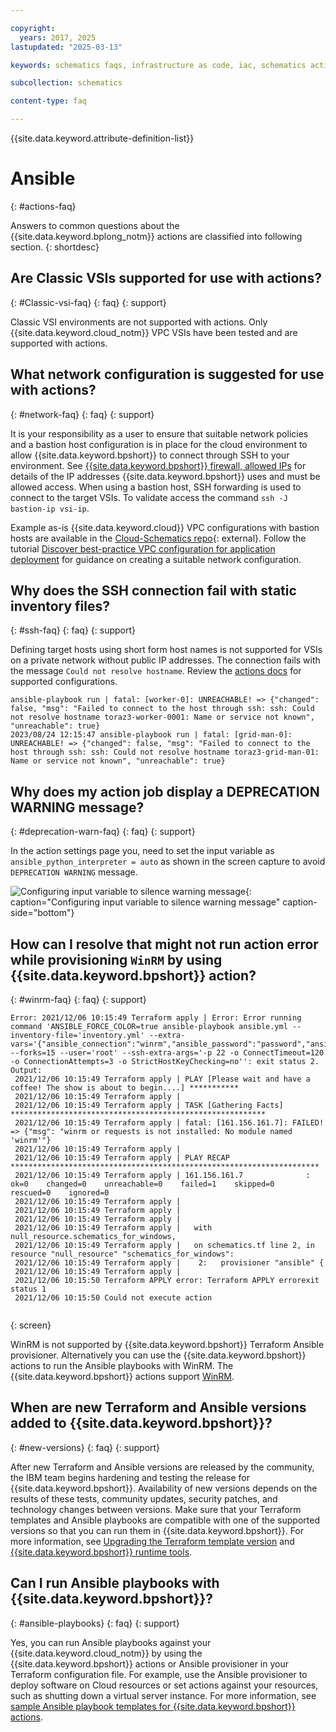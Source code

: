 ```yaml
---

copyright:
  years: 2017, 2025
lastupdated: "2025-03-13"

keywords: schematics faqs, infrastructure as code, iac, schematics actions faq, action faq,

subcollection: schematics

content-type: faq

---
```


{{site.data.keyword.attribute-definition-list}}

# Ansible
{: #actions-faq}

Answers to common questions about the {{site.data.keyword.bplong_notm}} actions are classified into following section.
{: shortdesc}

## Are Classic VSIs supported for use with actions? 
{: #Classic-vsi-faq}
{: faq}
{: support}

Classic VSI environments are not supported with actions.  Only {{site.data.keyword.cloud_notm}} VPC VSIs have been tested and are supported with actions.

## What network configuration is suggested for use with actions? 
{: #network-faq}
{: faq}
{: support}

It is your responsibility as a user to ensure that suitable network policies and a bastion host configuration is in place for the cloud environment to allow {{site.data.keyword.bpshort}} to connect through SSH to your environment. See [{{site.data.keyword.bpshort}} firewall, allowed IPs](/docs/schematics?topic=schematics-allowed-ipaddresses) for details of the IP addresses {{site.data.keyword.bpshort}} uses and must be allowed access. When using a bastion host, SSH forwarding is used to connect to the target VSIs. To validate access the command `ssh -J bastion-ip vsi-ip`.

Example as-is {{site.data.keyword.cloud}} VPC configurations with bastion hosts are available in the [Cloud-Schematics repo](https://github.com/orgs/Cloud-Schematics/repositories?q=bastion&type=all&language=&sort=){: external}. Follow the tutorial [Discover best-practice VPC configuration for application deployment](https://developer.ibm.com/articles/secure-vpc-access-with-a-bastion-host-and-terraform/) for guidance on creating a suitable network configuration.

## Why does the SSH connection fail with static inventory files?
{: #ssh-faq}
{: faq}
{: support}

Defining target hosts using short form host names is not supported for VSIs on a private network without public IP addresses. The connection fails with the message `Could not resolve hostname`. Review the [actions docs](/docs/schematics?topic=schematics-inventories-setup#static-host-defs) for supported configurations.

 ```text
ansible-playbook run | fatal: [worker-0]: UNREACHABLE! => {"changed": false, "msg": "Failed to connect to the host through ssh: ssh: Could not resolve hostname toraz3-worker-0001: Name or service not known", "unreachable": true}
2023/08/24 12:15:47 ansible-playbook run | fatal: [grid-man-0]: UNREACHABLE! => {"changed": false, "msg": "Failed to connect to the host through ssh: ssh: Could not resolve hostname toraz3-grid-man-01: Name or service not known", "unreachable": true}
```

## Why does my action job display a DEPRECATION WARNING message?
{: #deprecation-warn-faq}
{: faq}
{: support}

In the action settings page you, need to set the input variable as `ansible_python_interpreter = auto` as shown in the screen capture to avoid `DEPRECATION WARNING` message.

![Configuring input variable to silence warning message](../images/advanced_inputvariable.png "Embedded {{site.data.keyword.bplong_notm}} service flow"){: caption="Configuring input variable to silence warning message" caption-side="bottom"}

## How can I resolve that might not run action error while provisioning `WinRM` by using {{site.data.keyword.bpshort}} action?
{: #winrm-faq}
{: faq}
{: support}

 ```text
 Error: 2021/12/06 10:15:49 Terraform apply | Error: Error running command 'ANSIBLE_FORCE_COLOR=true ansible-playbook ansible.yml --inventory-file='inventory.yml' --extra-vars='{"ansible_connection":"winrm","ansible_password":"password","ansible_user":"administrator","ansible_winrm_server_cert_validation":"ignore"}' --forks=15 --user='root' --ssh-extra-args='-p 22 -o ConnectTimeout=120 -o ConnectionAttempts=3 -o StrictHostKeyChecking=no'': exit status 2. Output:
  2021/12/06 10:15:49 Terraform apply | PLAY [Please wait and have a coffee! The show is about to begin....] ***********
  2021/12/06 10:15:49 Terraform apply |
  2021/12/06 10:15:49 Terraform apply | TASK [Gathering Facts] *********************************************************
  2021/12/06 10:15:49 Terraform apply | fatal: [161.156.161.7]: FAILED! => {"msg": "winrm or requests is not installed: No module named 'winrm'"}
  2021/12/06 10:15:49 Terraform apply |
  2021/12/06 10:15:49 Terraform apply | PLAY RECAP *********************************************************************
  2021/12/06 10:15:49 Terraform apply | 161.156.161.7              : ok=0    changed=0    unreachable=0    failed=1    skipped=0    rescued=0    ignored=0
  2021/12/06 10:15:49 Terraform apply |
  2021/12/06 10:15:49 Terraform apply |
  2021/12/06 10:15:49 Terraform apply |
  2021/12/06 10:15:49 Terraform apply |   with null_resource.schematics_for_windows,
  2021/12/06 10:15:49 Terraform apply |   on schematics.tf line 2, in resource "null_resource" "schematics_for_windows":
  2021/12/06 10:15:49 Terraform apply |    2:   provisioner "ansible" {
  2021/12/06 10:15:49 Terraform apply |
  2021/12/06 10:15:50 Terraform APPLY error: Terraform APPLY errorexit status 1
  2021/12/06 10:15:50 Could not execute action
  
```
{: screen}

WinRM is not supported by {{site.data.keyword.bpshort}} Terraform Ansible provisioner. Alternatively you can use the {{site.data.keyword.bpshort}} actions to run the Ansible playbooks with WinRM. The {{site.data.keyword.bpshort}} actions support [WinRM](/docs/schematics?topic=schematics-action-working).

## When are new Terraform and Ansible versions added to {{site.data.keyword.bpshort}}?
{: #new-versions}
{: faq}
{: support}

After new Terraform and Ansible versions are released by the community, the IBM team begins hardening and testing the release for {{site.data.keyword.bpshort}}. Availability of new versions depends on the results of these tests, community updates, security patches, and technology changes between versions. Make sure that your Terraform templates and Ansible playbooks are compatible with one of the supported versions so that you can run them in {{site.data.keyword.bpshort}}. For more information, see [Upgrading the Terraform template version](/docs/schematics?topic=schematics-migrating-terraform-version) and [{{site.data.keyword.bpshort}} runtime tools](/docs/schematics?topic=schematics-sch-utilities#sch-runtime-tf-job).

## Can I run Ansible playbooks with {{site.data.keyword.bpshort}}?
{: #ansible-playbooks}
{: faq}
{: support}

Yes, you can run Ansible playbooks against your {{site.data.keyword.cloud_notm}} by using the {{site.data.keyword.bpshort}} actions or Ansible provisioner in your Terraform configuration file. For example, use the Ansible provisioner to deploy software on Cloud resources or set actions against your resources, such as shutting down a virtual server instance. For more information, see [sample Ansible playbook templates for {{site.data.keyword.bpshort}} actions](/docs/schematics?topic=schematics-sample_actiontemplates).
